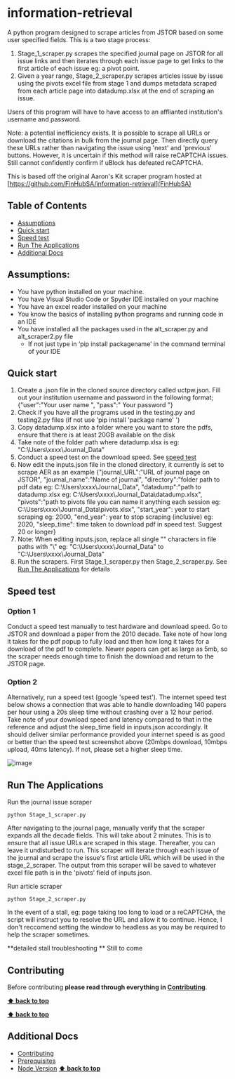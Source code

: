 # information-retrieval <!-- omit in toc -->

A python program designed to scrape articles from JSTOR based on some user specified fields. This is a two stage process:
1. Stage_1_scraper.py scrapes the specified journal page on JSTOR for all issue links and then iterates through each issue page to get links to the first article of each issue eg: a pivot point.
2. Given a year range, Stage_2_scraper.py scrapes articles issue by issue using the pivots excel file from stage 1 and dumps metadata scraped from each article page into datadump.xlsx at the end of scraping an issue.

Users of this program will have to have access to an afflianted institution's username and password. 

Note: a potential inefficiency exists. It is possible to scrape all URLs or download the citations in bulk from the journal page. Then directly query these URLs rather than navigating the issue using 'next' and 'previous' buttons. However, it is uncertain if this method will raise reCAPTCHA issues. Still cannot confidently confirm if uBlock has defeated reCAPTCHA.

This is based off the original Aaron's Kit scraper program hosted at [https://github.com/FinHubSA/information-retrieval](FinHubSA)

## Table of Contents <!-- omit in toc -->

<!-- TOC -->
- [Assumptions](#assumptions)
- [Quick start](#quick-start)
- [Speed test](#speed-test)
- [Run The Applications](#run-the-applications)
- [Additional Docs](#additional-docs)
<!-- /TOC -->
## Assumptions: 
* You have python installed on your machine. 
* You have Visual Studio Code or Spyder IDE installed on your machine 
* You have an excel reader installed on your machine
* You know the basics of installing python programs and running code in an IDE
* You have installed all the packages used in the alt_scraper.py and alt_scraper2.py file 
    * If not just type in ‘pip install packagename’ in the command terminal of your IDE

## Quick start
1. Create a .json file in the cloned source directory called uctpw.json. Fill out 
your institution username and password in the following format; 
{"user":"Your user name ", "pass":" Your password "}
2. Check if you have all the programs used in the testing.py and testing2.py files (if not use 'pip install 'package name' ')
3. Copy datadump.xlsx into a folder where you want to store the pdfs, ensure that there is at least 20GB available on the disk
4. Take note of the folder path where datadump.xlsx is eg: "C:\Users\xxxx\Journal_Data"
5. Conduct a speed test on the download speed. See [speed test](#speed-test)
6. Now edit the inputs.json file in the cloned directory, it currently is set to scrape AER as an example
{"journal_URL":"URL of journal page on JSTOR",
 "journal_name":"Name of journal",
 "directory":"folder path to pdf data eg: C:\\Users\\xxxx\\Journal_Data", 
 "datadump":"path to datadump.xlsx eg: C:\\Users\\xxxx\\Journal_Data\\datadump.xlsx", 
 "pivots":"path to pivots file you can name it anything each session eg: C:\\Users\\xxxx\\Journal_Data\\pivots.xlsx",
 "start_year": year to start scraping eg: 2000, 
 "end_year": year to stop scraping (inclusive) eg: 2020, 
 "sleep_time": time taken to download pdf in speed test. Suggest 20 or longer}
7. Note: When editing inputs.json, replace all single "\" characters in file paths with "\\" eg: "C:\Users\xxxx\Journal_Data" to "C:\\Users\\xxxx\\Journal_Data"
8. Run the scrapers. First Stage_1_scraper.py then Stage_2_scraper.py. See [Run The Applications](#run-the-applications) for details

## Speed test
### Option 1
Conduct a speed test manually to test hardware and download speed. Go to JSTOR and download a paper from the 2010 decade. Take note of how long it takes for the pdf popup to fully load and then how long it takes for a download of the pdf to complete.
Newer papers can get as large as 5mb, so the scraper needs enough time to finish the download and return to the JSTOR page.

### Option 2
Alternatively, run a speed test (google 'speed test'). The internet speed test below shows a connection that was able to handle downloading 140 papers per hour using a 20s sleep time without crashing over a 12 hour period. Take note of your download speed and latency compared to that in the reference and adjust the sleep_time field in inputs.json accordingly. It should deliver similar performance provided your internet speed is as good or better than the speed test screenshot above (20mbps download, 10mbps upload, 40ms latency). If not, please set a higher sleep time.


![image](https://user-images.githubusercontent.com/80747408/150649316-f92d129e-5aee-490d-8c84-4ca3eca4ab3a.png)


## Run The Applications
Run the journal issue scraper
```
python Stage_1_scraper.py
```
After navigating to the journal page, manually verify that the scraper expands all the decade fields. This will take about 2 minutes. This is to ensure that all issue URLs are scraped in this stage. Thereafter, you can leave it undisturbed to run. This scraper will iterate through each issue of the journal and scrape the issue's first article URL which will be used in the stage_2_scraper. The output from this scraper will be saved to whatever excel file path is in the 'pivots' field of inputs.json.

Run article scraper
```
python Stage_2_scraper.py
```
In the event of a stall, eg: page taking too long to load or a reCAPTCHA, the script will instruct you to resolve the URL and allow it to continue. Hence, I don't reccomend setting the window to headless as you may be required to help the scraper sometimes.



**detailed stall troubleshooting **
Still to come


## Contributing

Before contributing **please read through everything in [Contributing](docs/contributing.md)**.

**[⬆ back to top](#table-of-contents)**



**[⬆ back to top](#table-of-contents)**

## Additional Docs

- [Contributing](docs/contributing.md)
- [Prerequisites](docs/prerequisites.md)
- [Node Version](docs/node-version.md)
**[⬆ back to top](#table-of-contents)**
